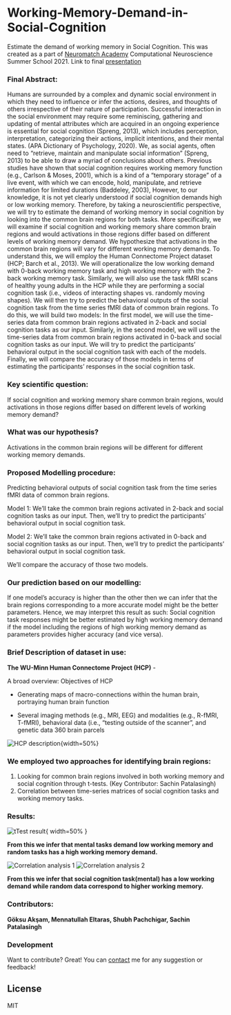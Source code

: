 # Working-Memory-Demand-in-Social-Cognition
Estimate the demand of working memory in Social Cognition. This was created as a part of [Neuromatch Academy](https://neuromatch.io/academy/) Computational Neuroscience Summer School 2021. Link to final [presentation](https://drive.google.com/file/d/11hEXmDGpxCAhcTaD9nyqSaxeiXvOfiF4/view?usp=sharing)

### Final Abstract:
Humans are surrounded by a complex and dynamic social environment in which they need to influence or infer the actions, desires, and thoughts of others irrespective of their nature of participation. Successful interaction in the social environment may require some reminiscing, gathering and updating of mental attributes which are acquired in an ongoing experience is essential for social cognition (Spreng, 2013), which includes perception, interpretation, categorizing their actions, implicit intentions, and their mental states. (APA Dictionary of Psychology, 2020). We, as social agents, often need to “retrieve, maintain and manipulate social information” (Spreng, 2013) to be able to draw a myriad of conclusions about others. Previous studies have shown that social cognition requires working memory function (e.g., Carlson & Moses, 2001), which is a kind of a “temporary storage” of a live event, with which we can encode, hold, manipulate, and retrieve information for limited durations (Baddeley, 2003), However, to our knowledge, it is not yet clearly understood if social cognition demands high or low working memory. Therefore, by taking a neuroscientific perspective, we will try to estimate the demand of working memory in social cognition by looking into the common brain regions for both tasks. More specifically, we will examine if social cognition and working memory share common brain regions and would activations in those regions differ based on different levels of working memory demand. We hypothesize that activations in the common brain regions will vary for different working memory demands. To understand this, we will employ the Human Connectome Project dataset (HCP; Barch et al., 2013). We will operationalize the low working demand with 0-back working memory task and high working memory with the 2-back working memory task. Similarly, we will also use the task fMRI scans of healthy young adults in the HCP while they are performing a social cognition task (i.e., videos of interacting shapes vs. randomly moving shapes). We will then try to predict the behavioral outputs of the social cognition task from the time series fMRI data of common brain regions. To do this, we will build two models: In the first model, we will use the time-series data from common brain regions activated in 2-back and social cognition tasks as our input. Similarly,  in the second model, we will use the time-series data from common brain regions activated in 0-back and social cognition tasks as our input. We will try to predict the participants’ behavioral output in the social cognition task with each of the models. Finally, we will compare the accuracy of those models in terms of estimating the participants’ responses in the social cognition task. 

### Key scientific question:

If social cognition and working memory share common brain regions, would activations in those regions differ based on different levels of working memory demand? 

### What was our hypothesis?

Activations in the common brain regions will be different for different working memory demands.

### Proposed Modelling procedure:

Predicting behavioral outputs of social cognition task from the time series fMRI data of common brain regions.

Model 1: We’ll take the common brain regions activated in 2-back and social cognition tasks as our input. Then, we’ll try to predict the participants’ behavioral output in social cognition task. 

Model 2: We’ll take the common brain regions activated in 0-back and social cognition tasks as our input. Then, we’ll try to predict the participants’ behavioral output in social cognition task. 

We’ll compare the accuracy of those two models. 

### Our prediction based on our modelling:

If one model’s accuracy is higher than the other then we can infer that the brain regions corresponding to a more accurate model might be the better parameters. Hence, we may interpret this result as such: Social cognition task responses might be better estimated by high working memory demand if the model including the regions of high working memory demand as parameters provides higher accuracy (and vice versa). 

### Brief Description of dataset in use:
**The WU-Minn Human Connectome Project (HCP)** -

A broad overview: Objectives of HCP
- Generating maps of macro-connections within the human brain, portraying human brain function 

- Several imaging methods (e.g., MRI, EEG) and modalities (e.g., R-fMRI, T-fMRI), behavioral data (i.e., “testing outside of the scanner”, and genetic data 
360 brain parcels 

![HCP description](images/dataset_description.JPG){width=50%}

### We employed two approaches for identifying brain regions:

1. Looking for common brain regions involved in both working memory and social cognition through t-tests. (Key Contributor: Sachin Patalasingh)
2. Correlation between time-series matrices of social cognition tasks and working memory tasks.

### Results:

![tTest result](images/result-1.JPG){ width=50% }

**From this we infer that mental tasks demand low working memory and random tasks has a high working memory demand.**

![Correlation analysis 1](images/result-2-1.JPG)
![Correlation analysis 2](images/result-2-2.JPG)

**From this we infer that social cognition task(mental) has a low working demand while random data correspond to higher working memory.**

### Contributors:
**Göksu Akşam, Mennatullah Eltaras, Shubh Pachchigar, Sachin Patalasingh**

### Development

Want to contribute? Great!
You can [contact](mailto:shubhpachchigar@gmail.com) me for any suggestion or feedback!


License
----

MIT




